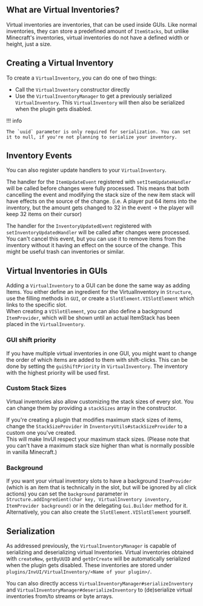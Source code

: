 ## What are Virtual Inventories?

Virtual inventories are inventories, that can be used inside GUIs.
Like normal inventories, they can store a predefined amount of `ItemStacks`, but unlike
Minecraft's inventories, virtual inventories do not have a defined width or height, just a size.

## Creating a Virtual Inventory

To create a `VirtualInventory`, you can do one of two things:

* Call the `VirtualInventory` constructor directly
* Use the `VirtualInventoryManager` to get a previously serialized `VirtualInventory`. This `VirtualInventory` will then also be serialized when the plugin gets disabled.

!!! info

    The `uuid` parameter is only required for serialization. You can set it to null, if you're not planning to serialize your inventory.

## Inventory Events

You can also register update handlers to your `VirtualInventory`.

The handler for the `ItemUpdateEvent` registered with `setItemUpdateHandler` will be called before changes were fully processed.
This means that both cancelling the event and modifying the stack size of the new item stack
will have effects on the source of the change. (i.e. A player put 64 items into the inventory, but
the amount gets changed to 32 in the event -> the player will keep 32 items on their cursor)

The handler for the `InventoryUpdatedEvent` registered with `setInventoryUpdatedHandler` will be called after
changes were processed. You can't cancel this event, but you can use it to remove items from the inventory
without it having an effect on the source of the change. This might be useful trash can inventories or similar.

## Virtual Inventories in GUIs

Adding a `VirtualInventory` to a GUI can be done the same way as adding Items.
You either define an ingredient for the VirtualInventory in `Structure`, use the filling
methods in `GUI`, or create a `SlotElement.VISlotElement` which links to the specific slot.  
When creating a `VISlotElement`, you can also define a background `ItemProvider`, which will
be shown until an actual ItemStack has been placed in the `VirtualInventory`.

### GUI shift priority

If you have multiple virtual inventories in one GUI, you might want to change the order of
which items are added to them with shift-clicks. This can be done by setting the `guiShiftPriority`
in `VirtualInventory`. The inventory with the highest priority will be used first.

### Custom Stack Sizes

Virtual inventories also allow customizing the stack sizes of every slot.
You can change them by providing a `stackSizes` array in the constructor.

If you're creating a plugin that modifies maximum stack sizes of items, change the
`StackSizeProvider` in `InventoryUtils#stackSizeProvider` to a custom one you've created.  
This will make InvUI respect your maximum stack sizes.
(Please note that you can't have a maximum stack size higher than what is normally possible in vanilla Minecraft.)

### Background

If you want your virtual inventory slots to have a background `ItemProvider` (which is an item that is technically
in the slot, but will be ignored by all click actions) you can set the `background` parameter in
`Structure.addIngredient(char key, VirtualInventory inventory, ItemProvider background)` or in the delegating `Gui.Builder`
method for it.  
Alternatively, you can also create the `SlotElement.VISlotElement` yourself.

## Serialization

As addressed previously, the `VirtualInventoryManager` is capable of serializing and deserializing
virtual Inventories. Virtual inventories obtained with `createNew`, `getByUUID` and `getOrCreate`
will be automatically serialized when the plugin gets disabled. These inventories are stored under
`plugins/InvUI/VirtualInventory/<Name of your plugin>/`.

You can also directly access `VirtualInventoryManager#serializeInventory` and `VirtualInventoryManager#deserializeInventory`
to (de)serialize virtual inventories from/to streams or byte arrays.